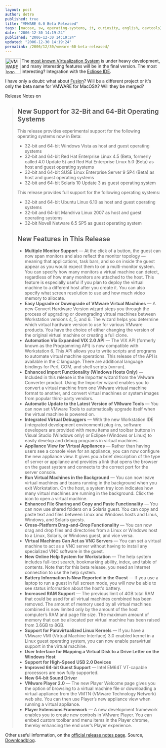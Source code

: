 ```yaml
---
layout: post
author: detro
published: true
title: "VMWARE 6.0 Beta Released"
tags: [macosx, sw, operating-systems, it, curiosity, english, devtools]
date: "2006-12-30 14:19:24"
published: "2006-12-30 14:19:24"
updated: "2006-12-30 14:19:24"
permalink: /2006/12/30/vmware-60-beta-released/
---
```


<img src="http://h18000.www1.hp.com/products/servers/software/vmware/images/vmware-prodshot.gif" alt="VMWARE logo" align="left" width="50"/>
The <a href="http://www.vmware.com">most known Virtualization System</a> is under heavy development, and many interesting features will be in the final version. The most interesting? Integration with the <a href="http://www.eclipse.org">Eclipse IDE</a>.

I have only a doubt: what about <a href="http://www.detronizator.org/2006/12/22/vmware-fusion-beta-released/">Fusion</a>? Will be a different project or it's only the beta name for VMWARE for MacOSX? Will they be merged?

Release Notes on <!--more-->
<blockquote>
<h2>New Support for 32-Bit and 64-Bit Operating Systems</h2>

<p>This release provides experimental support for the following operating systems now in Beta:</p>

<p>
</p><ul> 
<li>32-bit and 64-bit Windows Vista as host and guest operating systems</li>
<li>32-bit and 64-bit Red Hat Enterprise Linux 4.5 (Beta, formerly called 4.0 Update 5) and Red Hat 
Enterprise Linux 5.0 (Beta) as host and guest operating systems</li>
<li>32-bit and 64-bit SUSE Linux Enterprise Server 9 SP4 (Beta) as host and guest operating systems</li>
<li>32-bit and 64-bit Solaris 10 Update 3 as guest operating system</li>
</ul>

<p>This release provides full support for the following operating systems:</p>

<ul>
<li>32-bit and 64-bit Ubuntu Linux 6.10 as host and guest operating systems</li>
<li>32-bit and 64-bit Mandriva Linux 2007 as host and guest operating systems</li>
<li>32-bit Novell Netware 6.5 SP5 as guest operating system</li>
</ul>

<p>
<a name="features"></a>
</p><h2>New Features in This Release</h2>

<p>
</p><ul> 

<li><strong>Multiple Monitor Support</strong> — At the click of a button, the guest can now 
span monitors and also reflect the monitor topology — meaning that applications, task bars, and 
so on inside the guest appear as you would expect them to on a multi-monitor system. You can specify how many 
monitors a virtual machine can detect, regardless of how many monitors are attached to the host. This feature 
is especially useful if you plan to deploy the virtual machine to a different host after you create it. You can also 
specify what screen resolution to use and how much video memory to allocate. </li>

<li><strong>Easy Upgrade or Downgrade of VMware Virtual Machines</strong> — A new Convert Hardware Version wizard 
steps you through the process of upgrading or downgrading virtual machines between Workstation versions 4, 5, and 6.
The  wizard helps you determine which virtual hardware version to use for various VMware products. You have the 
choice of either changing the version of the original virtual machine or creating a full clone.</li>
<li><strong>Automation Via Expanded VIX 2.0 API</strong> — The VIX API (formerly known as the Programming API) 
is now compatible with Workstation 6. This API allows you to write scripts and programs to automate virtual 
machine operations. This release of the API is available in the C language. There are additional language 
bindings for Perl, COM, and shell scripts (<tt>vmrun</tt>).</li> 
<li><strong><!-- Physical-to-Virtual Conversion and  -->Enhanced Import Functionality (Windows Hosts Only)</strong> — 
Included in this release is the Importer wizard from the VMware Converter product. Using the Importer wizard 
enables you to <!-- convert a physical Windows machine into a virtual machine,  -->convert a virtual machine from one 
VMware virtual machine format to another, and convert virtual machines or system images from popular third-party vendors.</li>
<li><strong>Automatic Update to the Latest Version of VMware Tools</strong> — You can now set 
VMware Tools to automatically upgrade itself when the virtual machine is powered on.</li>

<li><strong>Integrated Virtual Debuggers</strong> — With the new Workstation IDE (integrated 
development environment) plug-ins, software developers are provided with menu 
items and toolbar buttons in Visual Studio (Windows only) or Eclipse (Windows 
or Linux) to easily develop and debug programs in virtual machines.</li> 
<li><strong>Appliance View for Virtual Appliances</strong> — Rather than having users see a
console view for an appliance, you can now configure the new appliance view. It gives 
you a brief description of the type of server or appliance and provides a link that opens 
the browser on the guest system and connects to the correct port for the server console.</li>
<li><strong>Run Virtual Machines in the Background</strong> — You can now leave virtual 
machines and teams running in the background when you exit Workstation. On the host, a 
system tray icon indicates how many virtual machines are running in the background. Click 
the icon to open a virtual machine.</li>
<li><strong>Enhanced File Sharing and Copy and Paste Functionality</strong> — You can now use 
shared folders on a Solaris guest. You can copy and paste text and files between Linux and 
Windows hosts and Linus, Windows, and Solaris guests.</li>
<li><strong>Cross-Platform Drag-and-Drop Functionality</strong> — You can now drag and drop files 
and directories from a Linux or Windows host to a Linux, Solaris, or Windows guest, and vice versa.</li>

<li><strong>Virtual Machines Can Act as VNC Servers</strong> — You can set a virtual machine 
to act as a VNC server without having to install any specialized VNC software in the 
guest. </li>
<li><strong>New Online Help System for Workstation</strong> — The help system includes full-text search, bookmarking ability, index, and table of contents.
Note that for this beta release, you need an Internet connection to use the help system. </li>
<li><strong>Battery Information Is Now Reported in the Guest</strong> — If you use a laptop to 
run a guest in full screen mode, you will now be able to see status information about the 
host's battery. </li>
<li><strong>Increased RAM Support</strong> — The previous limit of 4GB total RAM that could be 
used for all virtual machines combined has been removed. The amount of memory used 
by all virtual machines combined is now limited only by the amount of the host 
computer’s RAM and page file size. The maximum amount of memory that can be allocated per virtual 
machine has been raised from 3.6GB to 8GB.</li>
<li><strong>Support for Paravirtualized Linux Kernels</strong> — If you have a VMware VMI 
(Virtual Machine Interface) 3.0 enabled kernel in a Linux guest operating system, you can now 
enable paravirtual support in the virtual machine.</li>

<li><strong>User Interface for Mapping a Virtual Disk to a Drive Letter on the Windows Host</strong></li>
<li><strong>Support for High-Speed USB 2.0 Devices</strong></li>
<li><strong>Improved 64-bit Guest Support</strong> — Intel EM64T VT-capable processors are now 
fully supported.</li>
<li><strong>New 64-bit Sound Driver</strong></li>
<li><strong>VMware Player 2.0</strong> — The new Player Welcome page  
gives you the option of browsing to a virtual machine file or downloading a virtual 
appliance from the VMTN (VMware Technology Network) web site. You can then use 
Player’s new appliance view when running a virtual appliance.</li>
<li><strong>Player Extensions Framework</strong> — A new development framework enables you 
to create new controls in VMware Player. You can embed custom toolbar and menu items in the 
Player chrome, thereby enhancing the end user’s Player experience.</li>
</ul></blockquote>

Other useful information, on the <a href="http://www.vmware.com/products/beta/ws/releasenotes_ws60_beta.html">official release notes page</a>.
Source, <a href="http://www.downloadblog.it/post/3074/vmware-60-beta">Downloadblog</a>.

